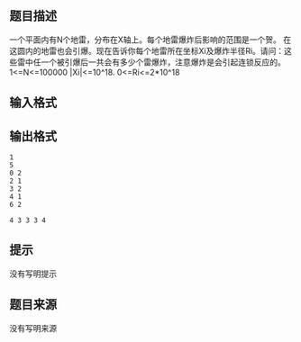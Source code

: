 


## 题目描述
一个平面内有N个地雷，分布在X轴上。每个地雷爆炸后影响的范围是一个贺。
在这圆内的地雷也会引爆。现在告诉你每个地雷所在坐标Xi及爆炸半径Ri。请问：这些雷中任一个被引爆后一共会有多少个雷爆炸，注意爆炸是会引起连锁反应的。
1<=N<=100000 |Xi|<=10^18. 0<=Ri<=2*10^18
## 输入格式
## 输出格式

```input1
1
5
0 2
2 1
3 2
4 1
6 2

```

```output1
4 3 3 3 4
```

## 提示
没有写明提示
## 题目来源
没有写明来源


